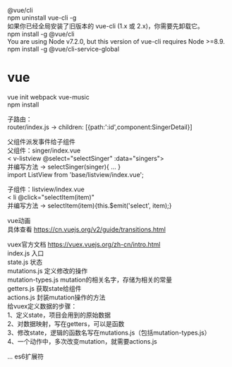 @vue/cli <br>
npm uninstall vue-cli -g <br>
如果你已经全局安装了旧版本的 vue-cli (1.x 或 2.x)，你需要先卸载它。 <br>
npm install -g @vue/cli <br>
You are using Node v7.2.0, but this version of vue-cli requires Node >=8.9. <br>
npm install -g @vue/cli-service-global <br>



# vue

vue init webpack vue-music <br>
npm install <br>

子路由： <br>
router/index.js -> children: [{path:':id',component:SingerDetail}] <br>


父组件派发事件给子组件 <br>
父组件：singer/index.vue <br>
< v-listview @select="selectSinger" :data="singers"></v-listview> <br>
并编写方法 -> selectSinger(singer){ ... } <br>
import ListView from 'base/listview/index.vue'; <br>

子组件：listview/index.vue <br>
< li @click="selectItem(item)" <br>
并编写方法 -> selectItem(item){this.$emit('select', item);} <br>

vue动画 <br>
具体查看 https://cn.vuejs.org/v2/guide/transitions.html <br>

vuex官方文档 https://vuex.vuejs.org/zh-cn/intro.html <br>
index.js 入口 <br>
state.js 状态 <br>
mutations.js 定义修改的操作 <br>
mutation-types.js mutation的相关名字，存储为相关的常量 <br>
getters.js 获取state给组件 <br>
actions.js 封装mutation操作的方法 <br>
给vuex定义数据的步骤： <br>
1、定义state，项目会用到的原始数据 <br>
2、对数据映射，写在getters，可以是函数 <br>
3、修改state，逻辑的函数名写在mutations.js（包括mutation-types.js） <br>
4、一个动作中，多次改变mutation，就需要actions.js <br>

... es6扩展符 <br>



